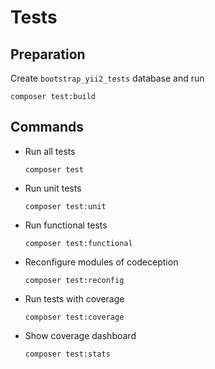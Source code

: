 # Tests

## Preparation

Create `bootstrap_yii2_tests` database and run
```
composer test:build
```

## Commands

- Run all tests
  ```
  composer test
  ```

- Run unit tests
  ```
  composer test:unit
  ```

- Run functional tests
  ```
  composer test:functional
  ```

- Reconfigure modules of codeception
  ```
  composer test:reconfig
  ```

- Run tests with coverage
  ```
  composer test:coverage
  ```

- Show coverage dashboard
  ```
  composer test:stats
  ```
